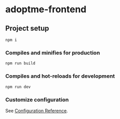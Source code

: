 # adoptme-frontend

## Project setup
```
npm i
```

### Compiles and minifies for production
```
npm run build
```

### Compiles and hot-reloads for development
```
npm run dev
```

### Customize configuration
See [Configuration Reference](https://cli.vuejs.org/config/).
